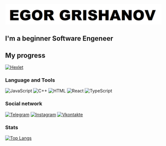 ![Header](https://github.com/Egor4ik21/egor4ik21/blob/main/asserts/1.png)

## I'm a beginner Software Engeneer

## My progress
[![Hexlet](https://img.shields.io/badge/-HEXLET-090909?style=for-the-badge&logo=hexlet)](https://ru.hexlet.io/u/egor4ik21)

### Language and Tools
![JavaScript](https://img.shields.io/badge/-JavaScript-090909?style=for-the-badge&logo=JavaScript&logoColor=E9D54D)
![C++](https://img.shields.io/badge/-C++-090909?style=for-the-badge&logo=C%2b%2b&logoColor=6296CC)
![HTML](https://img.shields.io/badge/-HTML-090909?style=for-the-badge&logo=html&LogoColor=FF8F26)
![React](https://img.shields.io/badge/-React-090909?style=for-the-badge&logo=react)
![TypeScript](https://img.shields.io/badge/-TypeScript-090909?style=for-the-badge&logo=TypeScript)

### Social network
[![Telegram](https://img.shields.io/badge/-Telegram-090909?style=for-the-badge&logo=telegram&logoColor=27A0D9)](https://t.me/egor4ik21_3)
[![Instagram](https://img.shields.io/badge/-Instagram-090909?style=for-the-badge&logo=instagram&logoColor=B4068E)](https://www.instagram.com/grishanov_21)
[![Vkontakte](https://img.shields.io/badge/-Vkontakte-090909?style=for-the-badge&logo=Vk&logoColor=4F7DB3)](https://vk.com/egor4ik2195)

### Stats
[![Top Langs](https://github-readme-stats.vercel.app/api/top-langs/?username=egor4ik21&layout=compact)](https://github.com/anuraghazra/github-readme-stats)